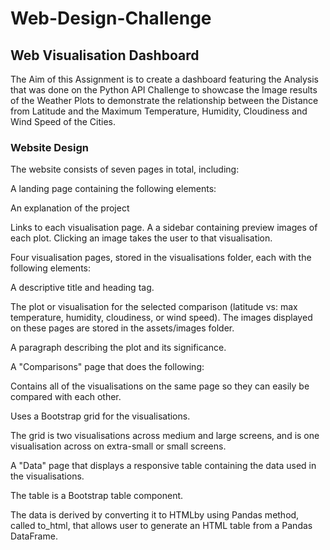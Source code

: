 # Web-Design-Challenge

## Web Visualisation Dashboard

The Aim of this Assignment is to create a dashboard featuring the Analysis that was done on the Python API Challenge to showcase the Image results of the Weather Plots to demonstrate the relationship between the Distance from Latitude and the Maximum Temperature, Humidity, Cloudiness and Wind Speed of the Cities.


### Website Design

The website consists of seven pages in total, including:


A landing page containing the following elements:


An explanation of the project


Links to each visualisation page. A a sidebar containing preview images of each plot. Clicking an image takes the user to that visualisation.




Four visualisation pages, stored in the visualisations folder, each with the following elements:


A descriptive title and heading tag.


The plot or visualisation for the selected comparison (latitude vs: max temperature, humidity, cloudiness, or wind speed). The images displayed on these pages are stored in the assets/images folder.


A paragraph describing the plot and its significance.




A "Comparisons" page that does the following:


Contains all of the visualisations on the same page so they can easily be compared with each other.


Uses a Bootstrap grid for the visualisations.

The grid is two visualisations across medium and large screens, and is one visualisation across on extra-small or small screens.





A "Data" page that displays a responsive table containing the data used in the visualisations.


The table is a Bootstrap table component.


The data is derived by converting it to HTMLby using Pandas method, called to_html, that allows user to generate an HTML table from a Pandas DataFrame. 
